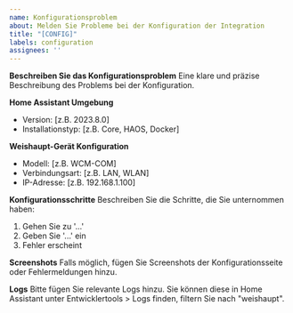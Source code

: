 ```yaml
---
name: Konfigurationsproblem
about: Melden Sie Probleme bei der Konfiguration der Integration
title: "[CONFIG]"
labels: configuration
assignees: ''
---
```


**Beschreiben Sie das Konfigurationsproblem**
Eine klare und präzise Beschreibung des Problems bei der Konfiguration.

**Home Assistant Umgebung**
- Version: [z.B. 2023.8.0]
- Installationstyp: [z.B. Core, HAOS, Docker]

**Weishaupt-Gerät Konfiguration**
- Modell: [z.B. WCM-COM]
- Verbindungsart: [z.B. LAN, WLAN]
- IP-Adresse: [z.B. 192.168.1.100]

**Konfigurationsschritte**
Beschreiben Sie die Schritte, die Sie unternommen haben:
1. Gehen Sie zu '...'
2. Geben Sie '...' ein
3. Fehler erscheint

**Screenshots**
Falls möglich, fügen Sie Screenshots der Konfigurationsseite oder Fehlermeldungen hinzu.

**Logs**
Bitte fügen Sie relevante Logs hinzu. Sie können diese in Home Assistant unter Entwicklertools > Logs finden, filtern Sie nach "weishaupt".